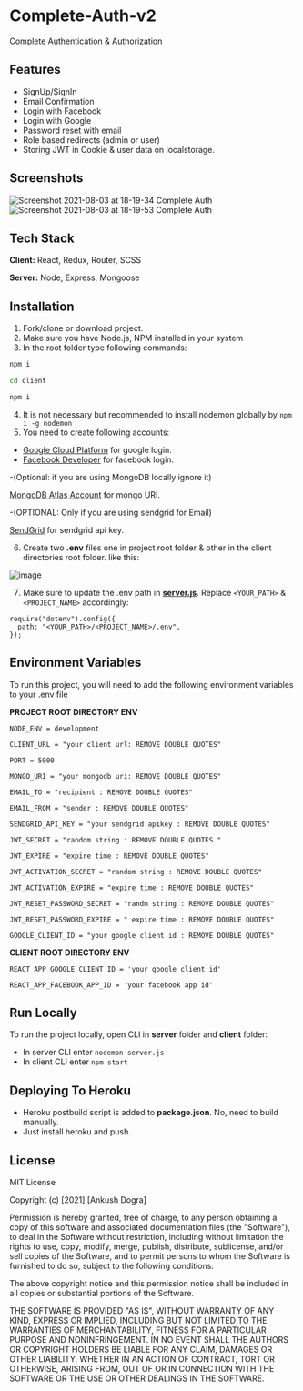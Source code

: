 # Complete-Auth-v2 

Complete Authentication & Authorization

## Features
- SignUp/SignIn
- Email Confirmation
- Login with Facebook
- Login with Google
- Password reset with email
- Role based redirects (admin or user)
- Storing JWT in Cookie & user data on localstorage.


## Screenshots
![Screenshot 2021-08-03 at 18-19-34 Complete Auth](https://user-images.githubusercontent.com/75878788/128020975-851d69f2-d514-464a-ac48-0487d6a8175d.png)
![Screenshot 2021-08-03 at 18-19-53 Complete Auth](https://user-images.githubusercontent.com/75878788/128020986-1e5bc052-172c-428f-98b3-6d3893fe33e2.png)




## Tech Stack

**Client:** React, Redux, Router, SCSS

**Server:** Node, Express, Mongoose

  
## Installation

1. Fork/clone or download project.
2. Make sure you have Node.js, NPM installed in your system
3. In the root folder type following commands:

```bash
npm i
```

```bash
cd client
```

```bash
npm i
```

4. It is not necessary but recommended to install nodemon globally by `npm i -g nodemon`
5. You need to create following accounts:

- [Google Cloud Platform](https://console.cloud.google.com/projectselector2/apis/dashboard?authuser=1&organizationId=0&supportedpurview=project&project=&folder=) for google login.
- [Facebook Developer](https://developers.facebook.com/) for facebook login.

-(Optional: if you are using MongoDB locally ignore it)

 [MongoDB Atlas Account](https://www.mongodb.com/cloud/atlas/register) for mongo URI.

-(OPTIONAL: Only if you are using sendgrid for Email)

 [SendGrid](https://sendgrid.com/) for sendgrid api key.

6. Create two **.env** files one in project root folder & other in the client directories root folder. like this:

![image](https://user-images.githubusercontent.com/75878788/128022735-5f135c3b-3a86-434a-b120-a924f54d6cea.png)

7. Make sure to update the .env path in [**server.js**](server/server.js). Replace `<YOUR_PATH>` & `<PROJECT_NAME>` accordingly:
```
require("dotenv").config({
  path: "<YOUR_PATH>/<PROJECT_NAME>/.env",
});
```


## Environment Variables

To run this project, you will need to add the following environment variables to your .env file

**PROJECT ROOT DIRECTORY ENV**

`NODE_ENV = development`

`CLIENT_URL = "your client url: REMOVE DOUBLE QUOTES" `

`PORT = 5000`

`MONGO_URI = "your mongodb uri: REMOVE DOUBLE QUOTES"`

`EMAIL_TO = "recipient : REMOVE DOUBLE QUOTES"`

`EMAIL_FROM = "sender : REMOVE DOUBLE QUOTES"`

`SENDGRID_API_KEY = "your sendgrid apikey : REMOVE DOUBLE QUOTES"`

`JWT_SECRET = "random string : REMOVE DOUBLE QUOTES "`

`JWT_EXPIRE = "expire time : REMOVE DOUBLE QUOTES" `

`JWT_ACTIVATION_SECRET = "random string : REMOVE DOUBLE QUOTES"`

`JWT_ACTIVATION_EXPIRE = "expire time : REMOVE DOUBLE QUOTES"`

`JWT_RESET_PASSWORD_SECRET = "randm string : REMOVE DOUBLE QUOTES"`

`JWT_RESET_PASSWORD_EXPIRE = " expire time : REMOVE DOUBLE QUOTES"`

`GOOGLE_CLIENT_ID = "your google client id : REMOVE DOUBLE QUOTES"`

**CLIENT ROOT DIRECTORY ENV**

`REACT_APP_GOOGLE_CLIENT_ID = 'your google client id' `

`REACT_APP_FACEBOOK_APP_ID = 'your facebook app id'`

## Run Locally

To run the project locally, open CLI in **server** folder and **client** folder:

- In server CLI enter `nodemon server.js`
- In client CLI enter `npm start`


## Deploying To Heroku
- Heroku postbuild script is added to **package.json**. No, need to build manually. 
- Just install heroku and push. 

## License

MIT License

Copyright (c) [2021] [Ankush Dogra]

Permission is hereby granted, free of charge, to any person obtaining a copy
of this software and associated documentation files (the "Software"), to deal
in the Software without restriction, including without limitation the rights
to use, copy, modify, merge, publish, distribute, sublicense, and/or sell
copies of the Software, and to permit persons to whom the Software is
furnished to do so, subject to the following conditions:

The above copyright notice and this permission notice shall be included in all
copies or substantial portions of the Software.

THE SOFTWARE IS PROVIDED "AS IS", WITHOUT WARRANTY OF ANY KIND, EXPRESS OR
IMPLIED, INCLUDING BUT NOT LIMITED TO THE WARRANTIES OF MERCHANTABILITY,
FITNESS FOR A PARTICULAR PURPOSE AND NONINFRINGEMENT. IN NO EVENT SHALL THE
AUTHORS OR COPYRIGHT HOLDERS BE LIABLE FOR ANY CLAIM, DAMAGES OR OTHER
LIABILITY, WHETHER IN AN ACTION OF CONTRACT, TORT OR OTHERWISE, ARISING FROM,
OUT OF OR IN CONNECTION WITH THE SOFTWARE OR THE USE OR OTHER DEALINGS IN THE
SOFTWARE.
